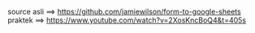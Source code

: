 source asli ==> https://github.com/jamiewilson/form-to-google-sheets
praktek ==> https://www.youtube.com/watch?v=2XosKncBoQ4&t=405s
